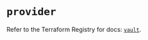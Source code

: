 # `provider`

Refer to the Terraform Registry for docs: [`vault`](https://registry.terraform.io/providers/hashicorp/vault/4.5.0/docs).
